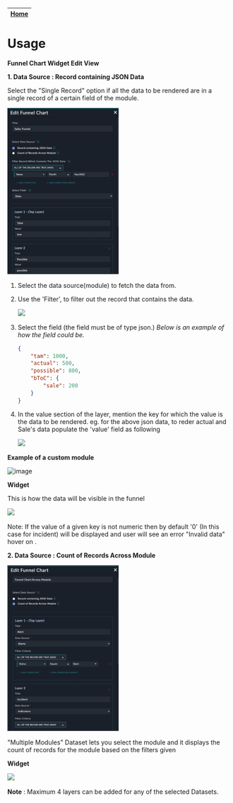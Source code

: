 | [Home](../README.md) |
|--------------------------------------------|

# Usage

**Funnel Chart Widget Edit View**

**1. Data Source : Record containing JSON Data**

Select the "Single Record" option if all the data to be rendered are in a single record of a certain field of the module.

<img src="./media/custom-module.png" width=50%>


1. Select the data source(module) to fetch the data from.
2. Use the 'Filter', to filter out the record that contains the data.

    <img src="./media/filter-for-single-module.png" width=50%>


3. Select the field (the field must be of type json.)
    *Below is an example of how the field could be.*
    
    ```JSON 
    {
        "tam": 1000,
        "actual": 500,
        "possible": 800,
        "bToC": {
            "sale": 200
        }
    }
    ```
4. In the value section of the layer, mention the key for which the value is the data to be rendered. 
    eg. for the above json data, to reder actual and Sale's data populate the 'value' field as following

    <img src="./media/custom-module-layer.png" width=50%>



**Example of a custom module**

![image](./media/custom-module-example.png)


**Widget**

This is how the data will be visible in the funnel

<img src="./media/custom-funnel.png" width=40%>



Note:  If the value of a given key is not numeric then by default '0' (In this case for incident) will be displayed and user will see an error "Invalid data" hover on .


**2. Data Source : Count of Records Across Module**

<img src="./media/fsr-modules.png" width=50%>

"Multiple Modules" Dataset lets you select the module and it displays the count of records for the module based on the filters given


**Widget**

<img src="./media/funnel.png" width=40%>

**Note** : Maximum 4 layers can be added for any of the selected Datasets.